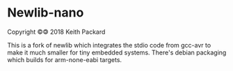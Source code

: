 # Newlib-nano
Copyright ©🄯 2018 Keith Packard

This is a fork of newlib which integrates the stdio code from gcc-avr
to make it much smaller for tiny embedded systems. There's debian
packaging which builds for arm-none-eabi targets.
